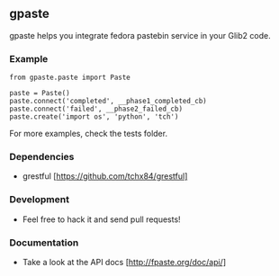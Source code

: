 ## gpaste
gpaste helps you integrate fedora pastebin service in your Glib2 code.

### Example
    from gpaste.paste import Paste

    paste = Paste()
    paste.connect('completed', __phase1_completed_cb)
    paste.connect('failed', __phase2_failed_cb)
    paste.create('import os', 'python', 'tch')

For more examples, check the tests folder.

### Dependencies
* grestful [https://github.com/tchx84/grestful]

### Development
* Feel free to hack it and send pull requests!

### Documentation
* Take a look at the API docs [http://fpaste.org/doc/api/]
